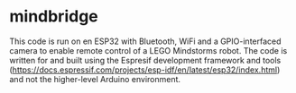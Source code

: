 # mindbridge

This code is run on en ESP32 with Bluetooth, WiFi and a GPIO-interfaced camera to enable remote control of
a LEGO Mindstorms robot. The code is written for and built using the Espresif development framework and tools (https://docs.espressif.com/projects/esp-idf/en/latest/esp32/index.html) and not the higher-level Arduino environment.


